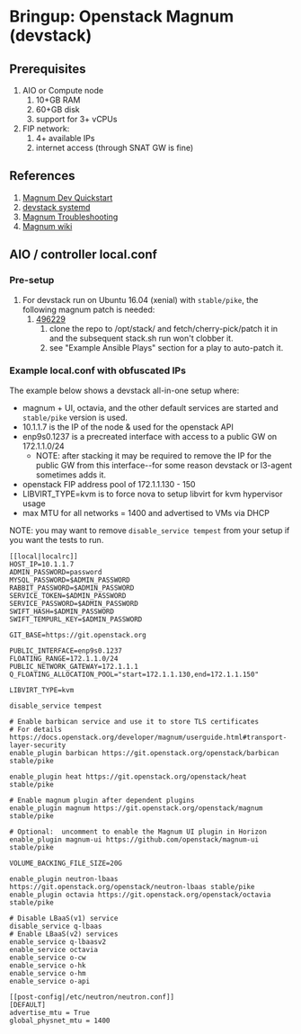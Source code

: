 # Bringup:  Openstack Magnum (devstack)

## Prerequisites
1. AIO or Compute node
   1. 10+GB RAM
   1. 60+GB disk
   1. support for 3+ vCPUs
1. FIP network:
   1. 4+ available IPs
   1. internet access (through SNAT GW is fine)

## References
1. [Magnum Dev Quickstart](https://docs.openstack.org/magnum/latest/contributor/quickstart.html)
1. [devstack systemd](https://docs.openstack.org/devstack/latest/systemd.html)
1. [Magnum Troubleshooting](https://docs.openstack.org/magnum/latest/admin/troubleshooting-guide.html)
1. [Magnum wiki](https://wiki.openstack.org/wiki/Magnum)

## AIO / controller local.conf

### Pre-setup
1. For devstack run on Ubuntu 16.04 (xenial) with `stable/pike`, the following magnum patch is needed:
   1. [496229](https://review.openstack.org/#/c/496229/)
      1. clone the repo to /opt/stack/ and fetch/cherry-pick/patch it in and the subsequent stack.sh
         run won't clobber it.
      1. see "Example Ansible Plays" section for a play to auto-patch it.

### Example local.conf with obfuscated IPs

The example below shows a devstack all-in-one setup where:
- magnum + UI, octavia, and the other default services are started and `stable/pike` version is used.
- 10.1.1.7 is the IP of the node & used for the openstack API
- enp9s0.1237 is a precreated interface with access to a public GW on 172.1.1.0/24
  - NOTE: after stacking it may be required to remove the IP for the public GW from
    this interface--for some reason devstack or l3-agent sometimes adds it.
- openstack FIP address pool of 172.1.1.130 - 150
- LIBVIRT_TYPE=kvm is to force nova to setup libvirt for kvm hypervisor usage
- max MTU for all networks = 1400 and advertised to VMs via DHCP


NOTE: you may want to remove `disable_service tempest` from your setup if you want the tests to run.


```shell
[[local|localrc]]
HOST_IP=10.1.1.7
ADMIN_PASSWORD=password
MYSQL_PASSWORD=$ADMIN_PASSWORD
RABBIT_PASSWORD=$ADMIN_PASSWORD
SERVICE_TOKEN=$ADMIN_PASSWORD
SERVICE_PASSWORD=$ADMIN_PASSWORD
SWIFT_HASH=$ADMIN_PASSWORD
SWIFT_TEMPURL_KEY=$ADMIN_PASSWORD

GIT_BASE=https://git.openstack.org

PUBLIC_INTERFACE=enp9s0.1237
FLOATING_RANGE=172.1.1.0/24
PUBLIC_NETWORK_GATEWAY=172.1.1.1
Q_FLOATING_ALLOCATION_POOL="start=172.1.1.130,end=172.1.1.150"

LIBVIRT_TYPE=kvm

disable_service tempest

# Enable barbican service and use it to store TLS certificates
# For details https://docs.openstack.org/developer/magnum/userguide.html#transport-layer-security
enable_plugin barbican https://git.openstack.org/openstack/barbican stable/pike

enable_plugin heat https://git.openstack.org/openstack/heat stable/pike

# Enable magnum plugin after dependent plugins
enable_plugin magnum https://git.openstack.org/openstack/magnum stable/pike

# Optional:  uncomment to enable the Magnum UI plugin in Horizon
enable_plugin magnum-ui https://github.com/openstack/magnum-ui stable/pike

VOLUME_BACKING_FILE_SIZE=20G

enable_plugin neutron-lbaas https://git.openstack.org/openstack/neutron-lbaas stable/pike
enable_plugin octavia https://git.openstack.org/openstack/octavia stable/pike

# Disable LBaaS(v1) service
disable_service q-lbaas
# Enable LBaaS(v2) services
enable_service q-lbaasv2
enable_service octavia
enable_service o-cw
enable_service o-hk
enable_service o-hm
enable_service o-api

[[post-config|/etc/neutron/neutron.conf]]
[DEFAULT]
advertise_mtu = True
global_physnet_mtu = 1400

```

